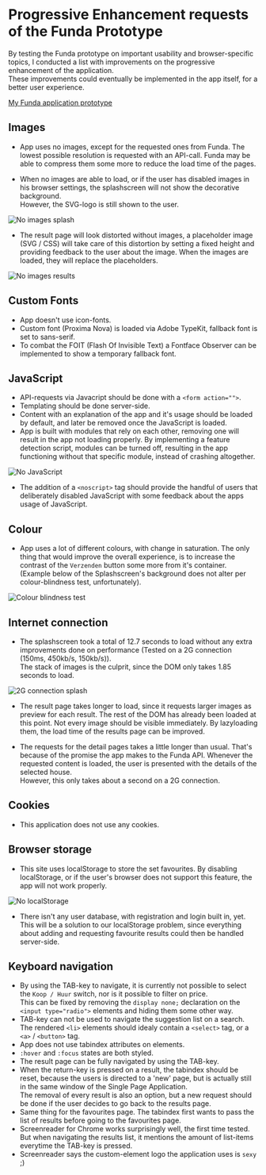 # Progressive Enhancement requests of the Funda Prototype
By testing the Funda prototype on important usability and browser-specific topics, I conducted a list with improvements on the progressive enhancement of the application.  
These improvements could eventually be implemented in the app itself, for a better user experience.

[My Funda application prototype](https://github.com/BerendPronk/minor-funda)

## Images
- App uses no images, except for the requested ones from Funda. The lowest possible resolution is requested with an API-call. Funda may be able to compress them some more to reduce the load time of the pages.

- When no images are able to load, or if the user has disabled images in his browser settings, the splashscreen will not show the decorative background.  
However, the SVG-logo is still shown to the user.

![No images splash](https://raw.githubusercontent.com/BerendPronk/minor/master/assets/bt/no-images-splash.png)

- The result page will look distorted without images, a placeholder image (SVG / CSS) will take care of this distortion by setting a fixed height and providing feedback to the user about the image. When the images are loaded, they will replace the placeholders.

![No images results](https://raw.githubusercontent.com/BerendPronk/minor/master/assets/bt/no-images-results.png)

## Custom Fonts
- App doesn't use icon-fonts.
- Custom font (Proxima Nova) is loaded via Adobe TypeKit, fallback font is set to sans-serif.
- To combat the FOIT (Flash Of Invisible Text) a Fontface Observer can be implemented to show a temporary fallback font.

## JavaScript
- API-requests via Javacript should be done with a `<form action="">`.
- Templating should be done server-side.
- Content with an explanation of the app and it's usage should be loaded by default, and later be removed once the JavaScript is loaded.
- App is built with modules that rely on each other, removing one will result in the app not loading properly. By implementing a feature detection script, modules can be turned off, resulting in the app functioning without that specific module, instead of crashing altogether.

![No JavaScript](https://raw.githubusercontent.com/BerendPronk/minor/master/assets/bt/no-javascript_fixed.png)

- The addition of a `<noscript>` tag should provide the handful of users that deliberately disabled JavaScript with some feedback about the apps usage of JavaScript.

## Colour
- App uses a lot of different colours, with change in saturation. The only thing that would improve the overall experience, is to increase the contrast of the `Verzenden` button some more from it's container. (Example below of the Splashscreen's background does not alter per colour-blindness test, unfortunately).

![Colour blindness test](https://raw.githubusercontent.com/BerendPronk/minor/master/assets/bt/colour-blindness-test.jpg)

## Internet connection
- The splashscreen took a total of 12.7 seconds to load without any extra improvements done on performance (Tested on a 2G connection (150ms, 450kb/s, 150kb/s)).  
The stack of images is the culprit, since the DOM only takes 1.85 seconds to load.

![2G connection splash](https://raw.githubusercontent.com/BerendPronk/minor/master/assets/bt/2G-connection-splash_fixed.png)

- The result page takes longer to load, since it requests larger images as preview for each result. The rest of the DOM has already been loaded at this point.
Not every image should be visible immediately. By lazyloading them, the load time of the results page can be improved.

- The requests for the detail pages takes a little longer than usual. That's because of the promise the app makes to the Funda API. Whenever the requested content is loaded, the user is presented with the details of the selected house.  
However, this only takes about a second on a 2G connection.  

## Cookies
- This application does not use any cookies.

## Browser storage
- This site uses localStorage to store the set favourites. By disabling localStorage, or if the user's browser does not support this feature, the app will not work properly.

![No localStorage](https://raw.githubusercontent.com/BerendPronk/minor/master/assets/bt/no-localstorage.png)

- There isn't any user database, with registration and login built in, yet. This will be a solution to our localStorage problem, since everything about adding and requesting favourite results could then be handled server-side.

## Keyboard navigation
- By using the TAB-key to navigate, it is currently not possible to select the `Koop / Huur` switch, nor is it possible to filter on price.  
This can be fixed by removing the `display none;` declaration on the `<input type="radio">` elements and hiding them some other way.
- TAB-key can not be used to navigate the suggestion list on a search. The rendered `<li>` elements should idealy contain a `<select>` tag, or a `<a>` / `<button>` tag.
- App does not use tabindex attributes on elements.
- `:hover` and `:focus` states are both styled.
- The result page can be fully navigated by using the TAB-key.
- When the return-key is pressed on a result, the tabindex should be reset, because the users is directed to a 'new' page, but is actually still in the same window of the Single Page Application.  
The removal of every result is also an option, but a new request should be done if the user decides to go back to the results page.
- Same thing for the favourites page. The tabindex first wants to pass the list of results before going to the favourites page.
- Screenreader for Chrome works surprisingly well, the first time tested. But when navigating the results list, it mentions the amount of list-items everytime the TAB-key is pressed.
- Screenreader says the custom-element logo the application uses is `sexy` ;)
